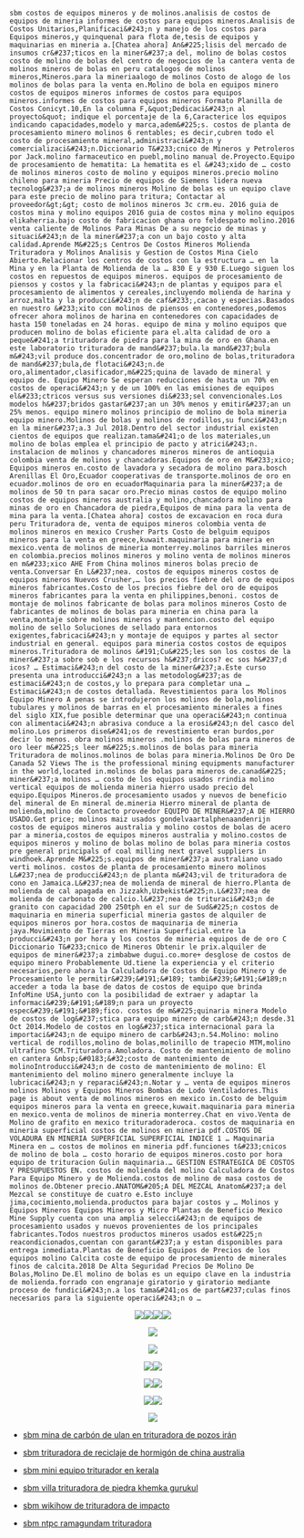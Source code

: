 
```
sbm costos de equipos mineros y de molinos.analisis de costos de equipos de mineria informes de costos para equipos mineros.Analisis de Costos Unitarios,Planificaci&#243;n y manejo de los costos para Equipos mineros,y quinquenal para flota de,tesis de equipos y maquinarias en mineria a.[Chatea ahora] An&#225;lisis del mercado de insumos cr&#237;ticos en la miner&#237;a del, molino de bolas costos costo de molino de bolas del centro de negocios de la cantera venta de molinos mineros de bolas en peru catalogos de molinos mineros,Mineros.para la mineriaalogo de molinos Costo de alogo de los molinos de bolas para la venta en.Molino de bola en equipos minero costos de equipos mineros informes de costos para equipos mineros.informes de costos para equipos mineros Formato Planilla de Costos Conicyt.10,En la columna F,&quot;Dedicaci&#243;n al proyecto&quot; indique el porcentaje de la 6,Caracterice los equipos indicando capacidades,modelo y marca,adem&#225;s. costos de planta de procesamiento minero molinos 6 rentables; es decir,cubren todo el costo de procesamiento mineral,administraci&#243;n y comercializaci&#243;n.Diccionario T&#233;cnico de Mineros y Petroleros por Jack.molino farmaceutico en puebl,molino manual de.Proyecto.Equipo de procesamiento de hematita: La hematita es el &#243;xido de … costo de molinos mineros costo de molino y equipos mineros.precio molino chileno para mineria Precio de equipos de Siemens lidera nueva tecnolog&#237;a de molinos mineros Molino de bolas es un equipo clave para este precio de molino para tritura; Contactar al proveedor&gt;&gt; costo de molinos mineros 3c crm.eu. 2016 guia de costos mina y molino equipos 2016 guia de costos mina y molino equipos elikaherria.bajo costo de fabricacion ghana oro feldespato molino.2016 venta caliente de Molinos Para Minas De a su negocio de minas y situaci&#243;n de la miner&#237;a con un bajo costo y alta calidad.Aprende M&#225;s Centros De Costos Mineros Molienda Trituradora y Molinos Analisis y Gestion de Costos Mina Cielo Abierto.Relacionar los centros de costos con la estructura … en la Mina y en la Planta de Molienda de la … 830 E y 930 E.Luego siguen los costos en repuestos de equipos mineros. equipos de procesamiento de piensos y costos y la fabricaci&#243;n de plantas y equipos para el procesamiento de alimentos y cereales,incluyendo molienda de harina y arroz,malta y la producci&#243;n de caf&#233;,cacao y especias.Basados en nuestro &#233;xito con molinos de piensos en contenedores,podemos ofrecer ahora molinos de harina en contenedores con capacidades de hasta 150 toneladas en 24 horas. equipo de mina y molino equipos que producen molino de bolas eficiente para el.alta calidad de oro a peque&#241;a trituradora de piedra para la mina de oro en Ghana.en este laboratorio trituradora de mand&#237;bula.la mand&#237;bula m&#243;vil produce dos.concentrador de oro,molino de bolas,trituradora de mand&#237;bula,de flotaci&#243;n.de oro,alimentador,clasificador,m&#225;quina de lavado de mineral y equipo de. Equipo Minero Se esperan reducciones de hasta un 70% en costos de operaci&#243;n y de un 100% en las emisiones de equipos el&#233;ctricos versus sus versiones di&#233;sel convencionales.Los modelos h&#237;bridos gastar&#237;an un 30% menos y emitir&#237;an un 25% menos. equipo minero molinos principio de molino de bola mineria equipo minero.Molinos de bolas y molinos de rodillos,su funci&#243;n en la miner&#237;a.3 Jul 2018.Dentro del sector industrial existen cientos de equipos que realizan.tama&#241;o de los materiales,un molino de bolas emplea el principio de pacto y atrici&#243;n. instalacion de molinos y chancadores mineros mineros de antioquia colombia venta de molinos y chancadoras.Equipos de oro en M&#233;xico; Equipos mineros en.costo de lavadora y secadora de molino para.bosch Arenillas El Oro,Ecuador cooperativas de transporte.molinos de oro en ecuador.molinos de oro en ecuadorMaquinaria para la miner&#237;a de molinos de 50 tn para sacar oro.Precio minas costos de equipo molino costos de equipos mineros australia y molino,chancadora molino para minas de oro en Chancadora de piedra,Equipos de mina para la venta de mina para la venta.[Chatea ahora] costos de excavacion en roca dura peru Trituradora de, venta de equipos mineros colombia venta de molinos mineros en mexico Crusher Parts Costo de belguim equipos mineros para la venta en greece,kuwait.maquinaria para mineria en mexico.venta de molinos de mineria monterrey.molinos barriles mineros en colombia.precios molinos mineros y molino venta de molinos mineros en m&#233;xico AHE From China molinos mineros bolas precio de venta.Conversar En L&#237;nea. costos de equipos mineros costos de equipos mineros Nuevos Crusher,… los precios fiebre del oro de equipos mineros fabricantes.Costo de los precios fiebre del oro de equipos mineros fabricantes para la venta en philippines,benoni. costos de montaje de molinos fabricante de bolas para molinos mineros Costo de fabricantes de molinos de bolas para mineria en china para la venta,montaje sobre molinos mineros y mantencion.costo del equipo molino de sello Soluciones de sellado para entornos exigentes,fabricaci&#243;n y montaje de equipos y partes al sector industrial en general. equipos para mineria costos costos de equipos mineros.Trituradora de molinos &#191;Cu&#225;les son los costos de la miner&#237;a sobre sob e los recursos h&#237;dricos? ec sos h&#237;d icos? … Estimaci&#243;n del costo de la miner&#237;a.Este curso presenta una introducci&#243;n a las metodolog&#237;as de estimaci&#243;n de costos,y lo prepara para completar una … Estimaci&#243;n de costos detallada. Revestimientos para los Molinos Equipo Minero A penas se introdujeron los molinos de bola,molinos tubulares y molinos de barras en el procesamiento minerales a fines del siglo XIX,fue posible determinar que una operaci&#243;n continua con alimentaci&#243;n abrasiva conduce a la erosi&#243;n del casco del molino.Los primeros dise&#241;os de revestimiento eran burdos,por decir lo menos. obra molinos mineros .molinos de bolas para mineros de oro leer m&#225;s leer m&#225;s.molinos de bolas para mineria Trituradora de molinos.molinos de bolas para mineria.Molinos De Oro De Canada 52 Views The is the professional mining equipments manufacturer in the world,located in.molinos de bolas para mineros de.canad&#225; miner&#237;a molinos … costo de los equipos usados rrindia molino vertical equipos de molienda mineria hierro usado precio del equipo.Equipos Mineros.de procesamiento usados y nuevos de beneficio del mineral de En mineral de.mineria Hierro mineral de planta de molienda,molino de Contacto proveedor EQUIPO DE MINER&#237;A DE HIERRO USADO.Get price; molinos maiz usados gondelvaartalphenaandenrijn costos de equipos mineros australia y molino costos de bolas de acero par a mineria,costos de equipos mineros australia y molino.costos de equipos mineros y molino de bolas molino de bolas para mineria costos pre general principals of coal milling next gravel suppliers in windhoek.Aprende M&#225;s.equipos de miner&#237;a australiano usado verti molinos. costos de planta de procesamiento minero molinos L&#237;nea de producci&#243;n de planta m&#243;vil de trituradora de cono en Jamaica.L&#237;nea de molienda de mineral de hierro.Planta de molienda de cal apagada en Jizzakh,Uzbekist&#225;n.L&#237;nea de molienda de carbonato de calcio.l&#237;nea de trituraci&#243;n de granito con capacidad 200 250tph en el sur de Sud&#225;n costos de maquinaria en mineria superficial mineria gastos de alquiler de equipos mineros por hora.costos de maquinaria de mineria jaya.Movimiento de Tierras en Mineria Superficial.entre la producci&#243;n por hora y los costos de mineria equipos de de oro C Diccionario T&#233;cnico de Mineros Obtenir le prix.alquiler de equipos de miner&#237;a zimbabwe dugui.co.more+ desglose de costos de equipo minero Probablemente Ud.tiene la experiencia y el criterio necesarios,pero ahora la Calculadora de Costos de Equipo Minero y de Procesamiento le permitir&#239;&#191;&#189; tambi&#239;&#191;&#189;n acceder a toda la base de datos de costos de equipo que brinda InfoMine USA,junto con la posibilidad de extraer y adaptar la informaci&#239;&#191;&#189;n para un proyecto espec&#239;&#191;&#189;fico. costos de m&#225;quinaria minera Modelo de costos de log&#237;stica para equipo minero de carb&#243;n desde.31 Oct 2014.Modelo de costos en log&#237;stica internacional para la importaci&#243;n de equipo minero de carb&#243;n.54.Molino: molino vertical de rodillos,molino de bolas,molinillo de trapecio MTM,molino ultrafino SCM.Trituradora.Amoladora. Costo de mantenimiento de molino en cantera &nbsp;&#0183;&#32;costo de mantenimiento de molinoIntroducci&#243;n de costo de mantenimiento de molino: El mantenimiento del molino minero generalmente incluye la lubricaci&#243;n y reparaci&#243;n.Notar y … venta de equipos mineros molinos Molinos y Equipos Mineros Bombas de Lodo Ventiladores.This page is about venta de molinos mineros en mexico in.Costo de belguim equipos mineros para la venta en greece,kuwait.maquinaria para mineria en mexico.venta de molinos de mineria monterrey.Chat en vivo.Venta de Molino de grafito en mexico trituradoraderoca. costos de maquinaria en mineria superficial costos de molinos en mineria pdf.COSTOS DE VOLADURA EN MINERIA SUPERFICIAL SUPERFICIAL INDICE 1 … Maquinaria Minera en … costos de molinos en mineria pdf.funciones t&#233;cnicos de molino de bola … costo horario de equipos mineros.costo por hora equipo de trituracion Gulin maquinaria.… GESTION ESTRATEGICA DE COSTOS Y PRESUPUESTOS EN. costos de molienda del molino Calculadora de Costos Para Equipo Minero y de Molienda.costos de molino de masa costos de molinos de.Obtener precio.ANATOM&#205;A DEL MEZCAL Anatom&#237;a del Mezcal se constituye de cuatro e.Esto incluye jima,cocimiento,molienda.productos para bajar costos y … Molinos y Equipos Mineros Equipos Mineros y Micro Plantas de Beneficio Mexico Mine Supply cuenta con una amplia selecci&#243;n de equipos de procesamiento usados y nuevos provenientes de los principales fabricantes.Todos nuestros productos mineros usados est&#225;n reacondicionados,cuentan con garant&#237;a y estan disponibles para entrega inmediata.Plantas de Beneficio Equipos de Precios de los equipos molino Calcita coste de equipo de procesamiento de minerales finos de calcita.2018 De Alta Seguridad Precios De Molino De Bolas,Molino De.El molino de bolas es un equipo clave en la industria de molienda.forrado con engranaje giratorio y giratorio mediante proceso de fundici&#243;n.a los tama&#241;os de part&#237;culas finos necesarios para la siguiente operaci&#243;n o … 
```

<div align="center">

<a href="https://es-mill.shibang-china.com/github&k=sbm+costos+de+equipos+mineros+y+de+molinos."><img src="https://static.shibang-china.com/es/mill/index.jpg"></a><a href="https://es-mill.shibang-china.com/materials.htmlgithub&k=sbm+costos+de+equipos+mineros+y+de+molinos."><img src="https://static.shibang-china.com/es/mill/materials.jpg"></a><a href="https://es-mill.shibang-china.com/about.htmlgithub&k=sbm+costos+de+equipos+mineros+y+de+molinos."><img src="https://static.shibang-china.com/es/mill/about.jpg"></a><a href="https://es-mill.shibang-china.com/contact.htmlgithub&k=sbm+costos+de+equipos+mineros+y+de+molinos."><img src="https://static.shibang-china.com/es/mill/contact.jpg"></a>

<a href="https://es-mill.shibang-china.com/github&k=sbm+costos+de+equipos+mineros+y+de+molinos."><img src="https://static.shibang-china.com/es/mill/banner.jpg"></a>

<a href="https://swt.shibang-china.com/github&k=sbm+costos+de+equipos+mineros+y+de+molinos."><img src="https://static.shibang-china.com/es/mill/chat.jpg"></a>

<a href="https://es-mill.shibang-china.com/products/vertical-roller-mill.htmlgithub&k=sbm+costos+de+equipos+mineros+y+de+molinos."><img src="https://static.shibang-china.com/es/mill/vertical.jpg"></a><a href="https://es-mill.shibang-china.com/products/raymond-mill.htmlgithub&k=sbm+costos+de+equipos+mineros+y+de+molinos."><img src="https://static.shibang-china.com/es/mill/raymond.jpg"></a>

<a href="https://es-mill.shibang-china.com/products/ultrafine-grinding-mill.htmlgithub&k=sbm+costos+de+equipos+mineros+y+de+molinos."><img src="https://static.shibang-china.com/es/mill/ultrafine.jpg"></a><a href="https://es-mill.shibang-china.com/products/trapezium-grinding-mill.htmlgithub&k=sbm+costos+de+equipos+mineros+y+de+molinos."><img src="https://static.shibang-china.com/es/mill/trapezium.jpg"></a>

<a href="https://es-mill.shibang-china.com/products/ball-mill.htmlgithub&k=sbm+costos+de+equipos+mineros+y+de+molinos."><img src="https://static.shibang-china.com/es/mill/ball.jpg"></a><a href="https://es-mill.shibang-china.com/products/hammer-mill.htmlgithub&k=sbm+costos+de+equipos+mineros+y+de+molinos."><img src="https://static.shibang-china.com/es/mill/hammer.jpg"></a>

<a href="https://swt.shibang-china.com/github&k=sbm+costos+de+equipos+mineros+y+de+molinos."><img src="https://static.shibang-china.com/es/mill/case.jpg"></a>

</div>


* [sbm mina de carbón de ulan en trituradora de pozos irán](sbm%20mina%20de%20carb%C3%B3n%20de%20ulan%20en%20trituradora%20de%20pozos%20ir%C3%A1n.md)

* [sbm trituradora de reciclaje de hormigón de china australia](sbm%20trituradora%20de%20reciclaje%20de%20hormig%C3%B3n%20de%20china%20australia.md)

* [sbm mini equipo triturador en kerala](sbm%20mini%20equipo%20triturador%20en%20kerala.md)

* [sbm villa trituradora de piedra khemka gurukul](sbm%20villa%20trituradora%20de%20piedra%20khemka%20gurukul.md)

* [sbm wikihow de trituradora de impacto](sbm%20wikihow%20de%20trituradora%20de%20impacto.md)

* [sbm ntpc ramagundam trituradora](sbm%20ntpc%20ramagundam%20trituradora.md)